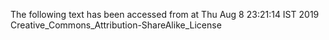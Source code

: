 The following text has been accessed from at Thu Aug 8 23:21:14 IST 2019
Creative_Commons_Attribution-ShareAlike_License
